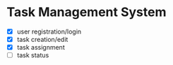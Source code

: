 # Task Management System

- [x] user registration/login
- [x] task creation/edit
- [x] task assignment
- [ ] task status
